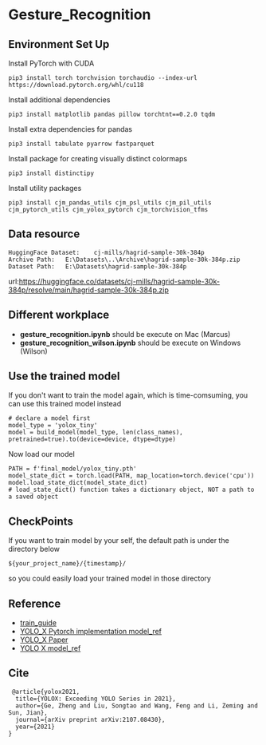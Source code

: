 # Gesture_Recognition

## Environment Set Up

Install PyTorch with CUDA

```
pip3 install torch torchvision torchaudio --index-url https://download.pytorch.org/whl/cu118
```

Install additional dependencies

```
pip3 install matplotlib pandas pillow torchtnt==0.2.0 tqdm
```

Install extra dependencies for pandas

```
pip3 install tabulate pyarrow fastparquet
```

Install package for creating visually distinct colormaps

```
pip3 install distinctipy
```

Install utility packages

```
pip3 install cjm_pandas_utils cjm_psl_utils cjm_pil_utils cjm_pytorch_utils cjm_yolox_pytorch cjm_torchvision_tfms
```

## Data resource

```
HuggingFace Dataset:	cj-mills/hagrid-sample-30k-384p
Archive Path:	E:\Datasets\..\Archive\hagrid-sample-30k-384p.zip
Dataset Path:	E:\Datasets\hagrid-sample-30k-384p
```

url:https://huggingface.co/datasets/cj-mills/hagrid-sample-30k-384p/resolve/main/hagrid-sample-30k-384p.zip

## Different workplace

- **gesture_recognition.ipynb** should be execute on Mac (Marcus)
- **gesture_recognition_wilson.ipynb** should be execute on Windows (Wilson)

## Use the trained model

If you don't want to train the model again, which is time-comsuming, you can use this trained model instead

```
# declare a model first
model_type = 'yolox_tiny'
model = build_model(model_type, len(class_names), pretrained=true).to(device=device, dtype=dtype)

```

Now load our model

```
PATH = f'final_model/yolox_tiny.pth'
model_state_dict = torch.load(PATH, map_location=torch.device('cpu'))
model.load_state_dict(model_state_dict)
# load_state_dict() function takes a dictionary object, NOT a path to a saved object
```

## CheckPoints

If you want to train model by your self, the default path is under the directory below

```
${your_project_name}/{timestamp}/
```

so you could easily load your trained model in those directory

## Reference

- [train_guide](https://github.com/cj-mills/pytorch-yolox-object-detection-tutorial-code/blob/main/notebooks/pytorch-yolox-object-detector-training.ipynb)
- [YOLO_X Pytorch implementation model_ref](https://github.com/Megvii-BaseDetection/YOLOX)
- [YOLO_X Paper](https://arxiv.org/abs/2107.08430)
- [YOLO X model_ref](https://github.com/MegEngine/YOLOX?tab=readme-ov-file)

## Cite

```
 @article{yolox2021,
  title={YOLOX: Exceeding YOLO Series in 2021},
  author={Ge, Zheng and Liu, Songtao and Wang, Feng and Li, Zeming and Sun, Jian},
  journal={arXiv preprint arXiv:2107.08430},
  year={2021}
}
```
